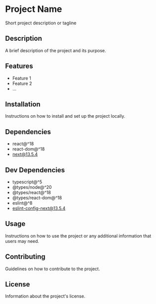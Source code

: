 # Project Name

Short project description or tagline

## Description

A brief description of the project and its purpose.

## Features

- Feature 1
- Feature 2
- ...

## Installation

Instructions on how to install and set up the project locally.

## Dependencies

- react@^18
- react-dom@^18
- next@13.5.4

## Dev Dependencies

- typescript@^5
- @types/node@^20
- @types/react@^18
- @types/react-dom@^18
- eslint@^8
- eslint-config-next@13.5.4

## Usage

Instructions on how to use the project or any additional information that users may need.

## Contributing

Guidelines on how to contribute to the project.

## License

Information about the project's license.